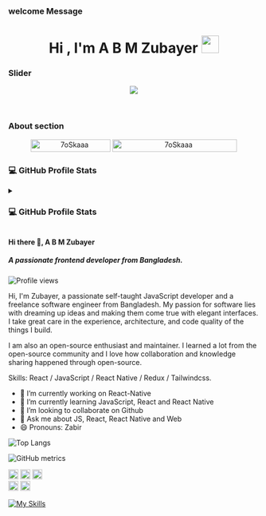 ### welcome Message
<h1 align="center">Hi , I'm A B M Zubayer <img src="https://media.giphy.com/media/hvRJCLFzcasrR4ia7z/giphy.gif" width="35"></h1>

### Slider
<p align="center">
  <a href="https://github.com/DenverCoder1/readme-typing-svg"><img src="https://readme-typing-svg.herokuapp.com?font=Time+New+Roman&color=%23C8BE25&size=25&center=true&vCenter=true&width=600&height=100&lines=Web+Developer;JS Programmer;React+Developer;2x+ACPC+Finalist;Expert+on+Codeforces;Division+1+on+Codechef+(5+Stars);Zubayer+JS;Trying+to+Learn+Something+New"></a>
</p>
<br>

### About section
<p align="center"> 
	<img src="https://komarev.com/ghpvc/?username=7oSkaaa&label=Profile%20views&color=0047AB&style=plastic?" alt="7oSkaaa" height=25px, width=160px/> 
	<!---
		<a href = "https://commits.top/egypt.html" target="_blank">
			<img src="https://aktive.tk/egypt/7oSkaaa?color=red" alt="Most Active Users" target="_blank" height=25px, width=250px/> 
		</a>
	-->
	<a href = "https://commits.top/egypt.html" target="_blank">
		<img src="https://enfsgag3ayy6w9q.m.pipedream.net/&style=plastic" alt="7oSkaaa" target="_blank" height=25px, width=250px/> 
	</a>

</p>

### 💻 GitHub Profile Stats
<details><summary><h3>💻 GitHub Profile Stats</h3></summary>

----
	
<p align="center">
    <a href="https://github.com/anuraghazra/github-readme-stats">
	    <img alt="7oSkaaa's Github Stats" src="https://github-readme-stats.vercel.app/api?username=7oSkaaa&show_icons=true&count_private=true&locale=en&theme=tokyonight&layout=compact" height="230px"/></a>
	  <img src="https://github-readme-stats.vercel.app/api/top-langs?username=7oSkaaa&langs_count=10&show_icons=true&locale=en&theme=tokyonight" alt="7oSkaaa" height="230px"/>
<br/>

  <b>Note:</b> Top languages is only a metric of the languages my public code consists of and doesn't reflect experience or skill level.
  </p>
</details>




















#### Hi there 👋, A B M Zubayer
##### A passionate frontend developer from Bangladesh.

![Profile views](https://gpvc.arturio.dev/zubayer-47)  


Hi, I'm Zubayer, a passionate self-taught JavaScript developer and a freelance software engineer from Bangladesh. My passion for software lies with dreaming up ideas and making them come true with elegant interfaces. I take great care in the experience, architecture, and code quality of the things I build.

I am also an open-source enthusiast and maintainer. I learned a lot from the open-source community and I love how collaboration and knowledge sharing happened through open-source.

Skills: React / JavaScript / React Native / Redux / Tailwindcss.
- 🔭 I’m currently working on React-Native 
- 🌱 I’m currently learning JavaScript, React and React Native 
- 👯 I’m looking to collaborate on Github 
- 💬 Ask me about JS, React, React Native and Web 
- 😄 Pronouns: Zabir 

![Top Langs](https://github-readme-stats.vercel.app/api/top-langs/?username=zubayer-47&layout=compact)

![GitHub metrics](https://metrics.lecoq.io/zubayer-47)

[<img src='https://cdn.jsdelivr.net/npm/simple-icons@3.0.1/icons/github.svg' alt='github' height='20'>](https://github.com/zubayer-47) 
[<img src='https://cdn.jsdelivr.net/npm/simple-icons@3.0.1/icons/facebook.svg' alt='facebook' height='20'>](https://www.facebook.com/zubayer.dev) 
[<img src='https://cdn.jsdelivr.net/npm/simple-icons@3.0.1/icons/instagram.svg' alt='instagram' height='20'>](https://www.instagram.com/dev_zubayer/)  
[<img src='https://cdn.jsdelivr.net/npm/simple-icons@3.0.1/icons/twitter.svg' alt='twitter' height='20'>](https://twitter.com/zubayerDev)  [<img src='https://cdn.jsdelivr.net/npm/simple-icons@3.0.1/icons/icloud.svg' alt='website' height='20'>](https://zubayer-dev.netlify.app/)  

[![My Skills](https://skills.thijs.gg/icons?i=js,react,git,tailwind&theme=light)](https://skills.thijs.gg)
